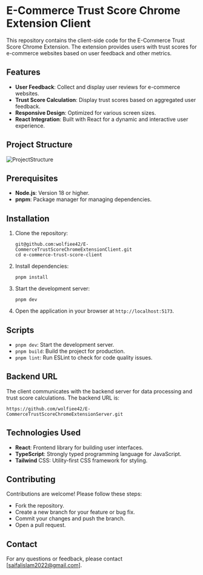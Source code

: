 # E-Commerce Trust Score Chrome Extension Client

This repository contains the client-side code for the E-Commerce Trust Score Chrome Extension. The extension provides users with trust scores for e-commerce websites based on user feedback and other metrics.

## Features

- **User Feedback**: Collect and display user reviews for e-commerce websites.
- **Trust Score Calculation**: Display trust scores based on aggregated user feedback.
- **Responsive Design**: Optimized for various screen sizes.
- **React Integration**: Built with React for a dynamic and interactive user experience.

## Project Structure

![ProjectStructure](https://github.com/user-attachments/assets/8f7a8038-eb6e-4228-90d8-bc3916b43abb)



## Prerequisites

- **Node.js**: Version 18 or higher.
- **pnpm**: Package manager for managing dependencies.

## Installation

1. Clone the repository:

   ```
   git@github.com:wolfiee42/E-CommerceTrustScoreChromeExtensionClient.git
   cd e-commerce-trust-score-client
   ```

2. Install dependencies:
    ```
    pnpm install
    ```
3. Start the development server:
    ```
    pnpm dev
    ```
4.  Open the application in your browser at `http://localhost:5173`.

## Scripts
- `pnpm dev`: Start the development server.
- `pnpm build`: Build the project for production.
- `pnpm lint`: Run ESLint to check for code quality issues.

## Backend URL

The client communicates with the backend server for data processing and trust score calculations. The backend URL is:

```
https://github.com/wolfiee42/E-CommerceTrustScoreChromeExtensionServer.git
```


## Technologies Used
- **React**: Frontend library for building user interfaces.
- **TypeScript**: Strongly typed programming language for JavaScript.
- **Tailwind** CSS: Utility-first CSS framework for styling.

## Contributing
Contributions are welcome! Please follow these steps:

- Fork the repository.
- Create a new branch for your feature or bug fix.
- Commit your changes and push the branch.
- Open a pull request.

## Contact
For any questions or feedback, please contact [saifalislam2022@gmail.com].

